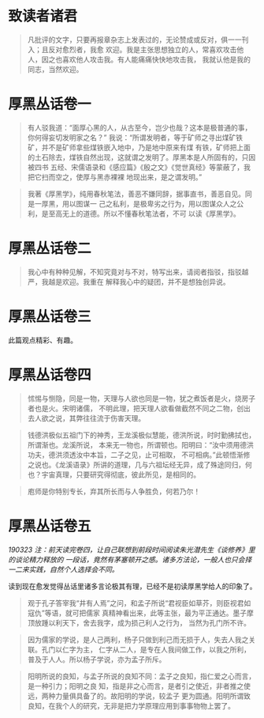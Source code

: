 # 致读者诸君

> 凡批评的文字，只要再报章杂志上发表过的，无论赞成或反对，俱一一刊入；且反对愈烈者，我愈
欢迎。我是主张思想独立的人，常喜欢攻击他人，因之也喜欢他人攻击我。有人能痛痛快快地攻击我，
我就认他是我的同志，当然欢迎。

# 厚黑丛话卷一

> 有人驳我道：“面厚心黑的人，从古至今，岂少也哉？这本是极普通的事，你何得妄切发明家之名？”
我说：“所谓发明者，等于矿师之寻出煤矿铁矿，并不是矿师拿些煤铁嵌入地中，乃是地中原来有煤
有铁，矿师把上面的土石除去，煤铁自然出现，这就谓之发明了。厚黑本是人所固有的，只因被四书
五经、宋儒语录和《感应篇》《殷之文》《觉世真经》等蒙蔽了，我把它扫而空之，使厚与黑赤裸裸
地现出来，是之谓发明。”

> 我著《厚黑学》，纯用春秋笔法，善恶不嫌同辞，据事直书，善恶自见。同是一厚黑，用以图谋一
己之私利，是极卑劣之行为，用以图谋众人之公利，是至高无上的道德。所以不懂春秋笔法者，不可
以读《厚黑学》。

# 厚黑丛话卷二

> 我心中有种种见解，不知究竟对与不对，特写出来，请阅者指驳，指驳越严，我越是欢迎。我重在
解释我心中的疑团，并不是想独创异说。

# 厚黑丛话卷三

此篇观点精彩、有趣。

# 厚黑丛话卷四

> 怵惕与恻隐，同是一物，天理与人欲也同是一物，犹之煮饭者是火，烧房子者也是火。宋明诸儒，
不明此理，把天理人欲看做截然不同之二物，创出去人欲之说，其弊往往流于伤害天理。

> 钱德洪极似五祖门下的神秀，王龙溪极似慧能，德洪所说，时时勤拂拭也，所谓渐也。龙溪所说，
本来无一物也，所谓顿也。阳明曰：“汝中须用德洪功夫，德洪须透汝中本旨，二子之见，止可相取，
不可相病。”此顿悟渐修之说也。《龙溪语录》所讲的道理，几与六祖坛经无异，成了殊途同归，何
也？宇宙真理，只要研究得彻底，彼此所见，是相同的。

> 庖师是你特别专长，弃其所长而与人争胜负，何若乃尔！

# 厚黑丛话卷五

*190323 注：前天读完卷四，让自己联想到前段时间阅读朱光潜先生《谈修养》里的谈论精力释放的
一段话，竟然有茅塞顿开之感。诸多方法论，一般人也只会择一二来实践，自然个人选择会不同。*

读到现在愈发觉得丛话里诸多言论极其有理，已经不是初读厚黑学给人的印象了。

> 观于孔子答宰我“井有人焉”之问，和孟子所说“君视臣如草芥，则臣视君如寇仇”等语，就可把儒家
真精神看出来，此等主张，最为平正通达。墨子摩顶放踵以利天下，舍去我字，成为损己利人之行为，
当然为孔门所不许。

> 因为儒家的学说，是人己两利，杨子只做到利己而无损于人，失去人我之关联。孔门以仁字为主，
仁字从二人，是专在人我间做工作，以我之所利，普及于人人。所以杨子学说，亦为孟子所斥。

> 阳明所说的良知，与孟子所说的良知不同：孟子之良知，指仁爱之心而言，是一种引力；阳明之良
知，指是非之心而言，是者引之使近，非者推之使远，两种力量俱具备了的。故阳明的学说，较孟子
更为圆通。阳明所谓致良知，在我个人的研究，无非是把力学原理应用到事事物物上罢了。
